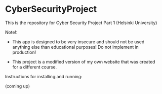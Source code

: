# CyberSecurityProject

This is the repository for Cyber Security Project Part 1 (Helsinki University)

Note!:

- This app is designed to be very insecure and should not be used 
anything else than educational purposes! Do not implement in production!

- This project is a modified version of my own website that was
 created for a different course. 

Instructions for installing and running:

(coming up)
